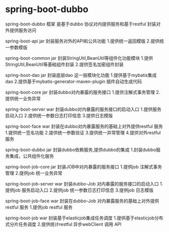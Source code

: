 # spring-boot-dubbo
spring-boot-dubbo 框架 是基于dubbo 协议对内提供服务和基于restful 封装对外提供服务访问 

spring-boot-api  jar 封装服务对外的API和公共功能
1.提供统一返回模版
2.提供统一参数模版

spring-boot-common jar 封装StringUtil,BeanUtil等组件化功能模块
1.提供StringUtil,BeanUtil等基础组件封装
2.提供签名加密组件封装

spring-boot-dao jar 封装底层dao 这一层模块化功能
1.提供基于mybatis集成dao
2.提供基于mybatis-generator-maven-plugin 插件自动生成代码

spring-boot-core jar 封装dubbo对内暴露的服务接口
1.提供注解式事务管理
2.提供统一业务异常

spring-boot-server war 封装dubbo对内暴露的服务接口的启动入口
1.提供服务启动入口
2.提供统一参数日志打印信息
3.提供日志模版

spring-boot-face war 封装在dubbo对内暴露服务的基础上对外提供restful 服务
1.提供统一签名功能
2.提供统一参数验证
3.提供统一异常管理
4.提供对外restful 服务

spring-boot-dubbo jar 封装dubbo依赖服务,提供dubbo的集成
1.封装dubbo服务集成，公共组件化服务

spring-boot-job-core jar 封装JOB中对内暴露的服务接口
1.提供job 注解式事务管理
2.提供job 统一业务异常

spring-boot-job-server war 封装dubbo-Job 对内暴露的服务接口的启动入口
1.提供job 服务启动入口
2.提供job 统一参数日志打印信息
3.提供job 日志模版

spring-boot-job-face war 封装在dubbo-Job 对内暴露服务的基础上对外提供restful 服务
1.提供job restful 服务

spring-boot-job war 封装基于elasticjob集成任务调度
1.提供基于elasticjob分布式分片任务调度
2.提供统计restful 异步webClient 调用 API








